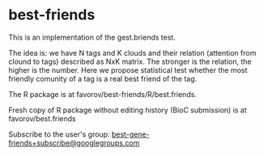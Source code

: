 best-friends
============

This is an implementation of the gest.briends test.

The idea is: we have N tags and K clouds and their relation (attention from clound to tags) described as NxK matrix.
The stronger is the relation, the higher is the number. Here we propose statistical test whether the most friendly comunity of a tag is a real best friend of the tag.  

The R package is at favorov/best-friends/R/best.friends.  

Fresh copy of R package without editing history (BioC submission) is at 
favorov/best.friends   

Subscribe to the user's group: best-gene-friends+subscribe@googlegroups.com

